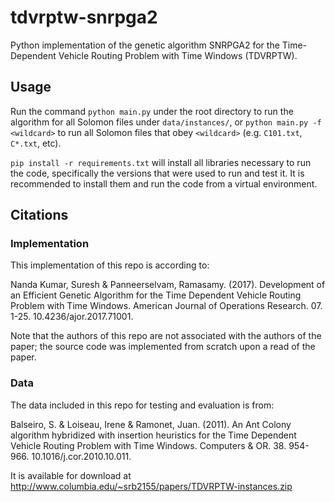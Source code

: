 # tdvrptw-snrpga2
Python implementation of the genetic algorithm SNRPGA2 for the Time-Dependent Vehicle Routing Problem with Time Windows (TDVRPTW).

## Usage

Run the command `python main.py` under the root directory to run the algorithm for all Solomon files under `data/instances/`, or `python main.py -f <wildcard>` to run all Solomon files that obey `<wildcard>` (e.g. `C101.txt`, `C*.txt`, etc).

`pip install -r requirements.txt` will install all libraries necessary to run the code, specifically the versions that were used to run and test it. It is recommended to install them and run the code from a virtual environment.

## Citations

### Implementation

This implementation of this repo is according to:

Nanda Kumar, Suresh & Panneerselvam, Ramasamy. (2017). Development of an Efficient Genetic Algorithm for the Time Dependent Vehicle Routing Problem with Time Windows. American Journal of Operations Research. 07. 1-25. 10.4236/ajor.2017.71001.

Note that the authors of this repo are not associated with the authors of the paper; the source code was implemented from scratch upon a read of the paper.

### Data

The data included in this repo for testing and evaluation is from:

Balseiro, S. & Loiseau, Irene & Ramonet, Juan. (2011). An Ant Colony algorithm hybridized with insertion heuristics for the Time Dependent Vehicle Routing Problem with Time Windows. Computers & OR. 38. 954-966. 10.1016/j.cor.2010.10.011. 

It is available for download at http://www.columbia.edu/~srb2155/papers/TDVRPTW-instances.zip
